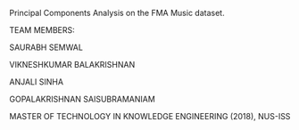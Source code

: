 Principal Components Analysis on the FMA Music dataset.

TEAM MEMBERS:

SAURABH SEMWAL

VIKNESHKUMAR BALAKRISHNAN

ANJALI SINHA

GOPALAKRISHNAN SAISUBRAMANIAM

MASTER OF TECHNOLOGY IN KNOWLEDGE ENGINEERING (2018), NUS-ISS
